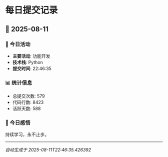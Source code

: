 # 每日提交记录

## 📅 2025-08-11

### 🎯 今日活动
- **主要活动**: 功能开发
- **技术栈**: Python
- **提交时间**: 22:46:35

### 📊 统计信息
- 总提交次数: 579
- 代码行数: 8423
- 活跃天数: 588

### 💭 今日感悟
持续学习，永不止步。

---
*自动生成于 2025-08-11T22:46:35.426392*
